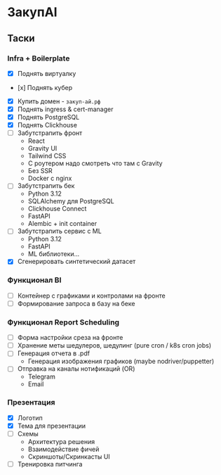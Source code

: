 # ЗакупAI

## Таски

### Infra + Boilerplate

- [x] Поднять виртуалку
- [х] Поднять кубер
- [x] Купить домен - `закуп-ай.рф`
- [x] Поднять ingress & cert-manager
- [x] Поднять PostgreSQL
- [x] Поднять Clickhouse
- [ ] Забутстрапить фронт
  - React
  - Gravity UI
  - Tailwind CSS
  - C роутером надо смотреть что там с Gravity
  - Без SSR
  - Docker с nginx
- [ ] Забутстрапить бек
  - Python 3.12
  - SQLAlchemy для PostgreSQL
  - Clickhouse Connect
  - FastAPI
  - Alembic + init container
- [ ] Забутстрапить сервис с ML
  - Python 3.12
  - FastAPI
  - ML библиотеки...
- [x] Сгенерировать синтетический датасет

### Функционал BI

- [ ] Контейнер с графиками и контролами на фронте
- [ ] Формирование запроса в базу на беке

### Функционал Report Scheduling

- [ ] Форма настройки среза на фронте
- [ ] Хранение меты шедулеров, шедулинг (pure cron / k8s cron jobs)
- [ ] Генерация отчета в .pdf
  - Генерация изображения графиков (maybe nodriver/puppetter)
- [ ] Отправка на каналы нотификаций (OR)
  - Telegram
  - Email

### Презентация

- [x] Логотип
- [x] Тема для презентации
- [ ] Схемы
  - Архитектура решения
  - Взаимодействие фичей
  - Скриншоты/Скринкасты UI
- [ ] Тренировка питчинга
